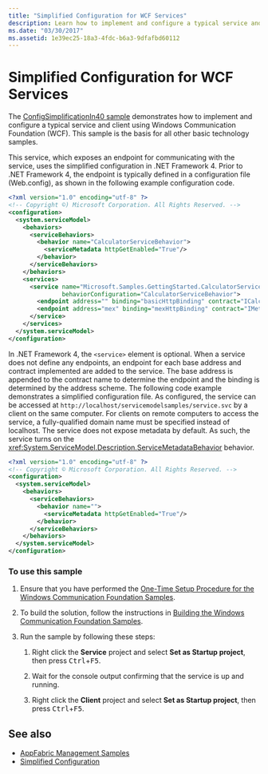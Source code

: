 ```yaml
---
title: "Simplified Configuration for WCF Services"
description: Learn how to implement and configure a typical service and client using WCF. The service communicates by using an endpoint specified in a configuration file.
ms.date: "03/30/2017"
ms.assetid: 1e39ec25-18a3-4fdc-b6a3-9dfafbd60112
---
```

# Simplified Configuration for WCF Services

The [ConfigSimplificationIn40 sample](https://github.com/dotnet/samples/tree/main/framework/wcf) demonstrates how to implement and configure a typical service and client using Windows Communication Foundation (WCF). This sample is the basis for all other basic technology samples.

This service, which exposes an endpoint for communicating with the service, uses the simplified configuration in .NET Framework 4. Prior to .NET Framework 4, the endpoint is typically defined in a configuration file (Web.config), as shown in the following example configuration code.

```xml
<?xml version="1.0" encoding="utf-8" ?>
<!-- Copyright ©) Microsoft Corporation. All Rights Reserved. -->
<configuration>
  <system.serviceModel>
    <behaviors>
      <serviceBehaviors>
        <behavior name="CalculatorServiceBehavior">
          <serviceMetadata httpGetEnabled="True"/>
        </behavior>
      </serviceBehaviors>
    </behaviors>
    <services>
      <service name="Microsoft.Samples.GettingStarted.CalculatorService"
               behaviorConfiguration="CalculatorServiceBehavior">
        <endpoint address="" binding="basicHttpBinding" contract="ICalculator"/>
        <endpoint address="mex" binding="mexHttpBinding" contract="IMetadataExchange"/>
      </service>
    </services>
  </system.serviceModel>
</configuration>
```

In .NET Framework 4, the `<service>` element is optional. When a service does not define any endpoints, an endpoint for each base address and contract implemented are added to the service. The base address is appended to the contract name to determine the endpoint and the binding is determined by the address scheme. The following code example demonstrates a simplified configuration file. As configured, the service can be accessed at `http://localhost/servicemodelsamples/service.svc` by a client on the same computer. For clients on remote computers to access the service, a fully-qualified domain name must be specified instead of localhost. The service does not expose metadata by default. As such, the service turns on the <xref:System.ServiceModel.Description.ServiceMetadataBehavior> behavior.

```xml
<?xml version="1.0" encoding="utf-8" ?>
<!-- Copyright © Microsoft Corporation. All Rights Reserved. -->
<configuration>
  <system.serviceModel>
    <behaviors>
      <serviceBehaviors>
        <behavior name="">
          <serviceMetadata httpGetEnabled="True"/>
        </behavior>
      </serviceBehaviors>
    </behaviors>
  </system.serviceModel>
</configuration>
```

### To use this sample

1. Ensure that you have performed the [One-Time Setup Procedure for the Windows Communication Foundation Samples](one-time-setup-procedure-for-the-wcf-samples.md).

2. To build the solution, follow the instructions in [Building the Windows Communication Foundation Samples](building-the-samples.md).

3. Run the sample by following these steps:

    1. Right click the **Service** project and select **Set as Startup project**, then press <kbd>Ctrl</kbd>+<kbd>F5</kbd>.

    2. Wait for the console output confirming that the service is up and running.

    3. Right click the **Client** project and select **Set as Startup project**, then press <kbd>Ctrl</kbd>+<kbd>F5</kbd>.

## See also

- [AppFabric Management Samples](/previous-versions/appfabric/ff383405(v=azure.10))
- [Simplified Configuration](../simplified-configuration.md)
